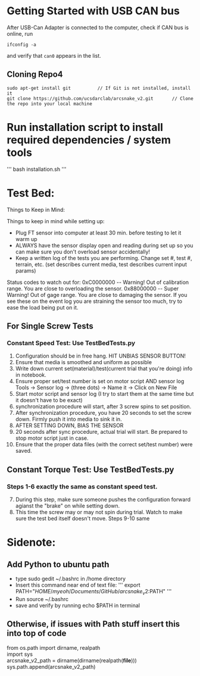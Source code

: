 # Getting Started with USB CAN bus
After USB-Can Adapter is connected to the computer, check if CAN bus is online, run

```
ifconfig -a
```

and verify that `can0` appears in the list.

## Cloning Repo4

```
sudo apt-get install git          // If Git is not installed, install it
git clone https://github.com/ucsdarclab/arcsnake_v2.git       // Clone the repo into your local machine
```

# Run installation script to install required dependencies / system tools

'''
bash installation.sh
'''

# Test Bed:
Things to Keep in Mind:

Things to keep in mind while setting up:
- Plug FT sensor into computer at least 30 min. before testing to let it warm up
- ALWAYS have the sensor display open and reading during set up so you can make sure you don't overload sensor accidentally!
- Keep a written log of the tests you are performing. Change set #, test #, terrain, etc.
  (set describes current media, test describes current input params)

Status codes to watch out for:
0xC0000000 -- Warning! Out of calibration range. You are close to overloading the sensor.
0x88000000 -- Super Warning! Out of gage range. You are close to damaging the sensor.
If you see these on the event log you are straining the sensor too much, try to ease the load being put on it.

## For Single Screw Tests
### Constant Speed Test: Use TestBedTests.py
1) Configuration should be in free hang. HIT UNBIAS SENSOR BUTTON!
2) Ensure that media is smoothed and uniform as possible
3) Write down current set(material)/test(current trial that you're doing) info in notebook. 
4) Ensure proper set/test number is set on motor script AND sensor log
  Tools -> Sensor log  -> (three dots) -> Name it -> Click on New File
5) Start motor script and sensor log (I try to start them at the same time but it doesn't have to be exact)
6) synchronization procedure will start, after 3 screw spins to set position.
7) After synchronization procedure, you have 20 seconds to set the screw down. Firmly push it into media to sink it in.
8) AFTER SETTING DOWN, BIAS THE SENSOR
9) 20 seconds after sync procedure, actual trial will start. Be prepared to stop motor script just in case.
10) Ensure that the proper data files (with the correct set/test number) were saved.


## Constant Torque Test: Use TestBedTests.py
### Steps 1-6 exactly the same as constant speed test.
7) During this step, make sure someone pushes the configuration forward agianst the "brake" on  while setting down.
8) This time the screw may or may not spin during trial. Watch to make sure the test bed itself doesn't move.
Steps 9-10 same

# Sidenote:
## Add Python to ubuntu path

- type sudo gedit ~/.bashrc in /home directory
- Insert this command near end of text file: 
  '''
    export PATH="$HOME/myeoh/Documents/GitHub/arcsnake_v2:$PATH"
  '''
- Run source ~/.bashrc
- save and verify by running echo $PATH in terminal 

## Otherwise, if issues with Path stuff insert this into top of code

from os.path import dirname, realpath  
import sys  
arcsnake_v2_path = dirname(dirname(realpath(__file__)))  
sys.path.append(arcsnake_v2_path)